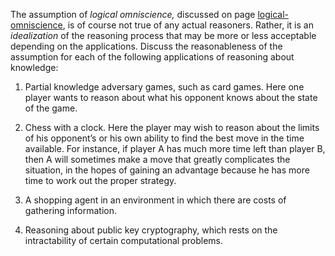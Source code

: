 

The assumption of <i>logical omniscience,</i> discussed on
page <a class="pageRef" title="" href="#">logical-omniscience</a>, is of course not true of any actual reasoners.
Rather, it is an <i>idealization</i> of the reasoning process
that may be more or less acceptable depending on the applications.
Discuss the reasonableness of the assumption for each of the following
applications of reasoning about knowledge:<br>

1.  Partial knowledge adversary games, such as card games. Here one
    player wants to reason about what his opponent knows about the state
    of the game.<br>

2.  Chess with a clock. Here the player may wish to reason about the
    limits of his opponent’s or his own ability to find the best move in
    the time available. For instance, if player A has much more time
    left than player B, then A will sometimes make a move that greatly
    complicates the situation, in the hopes of gaining an advantage
    because he has more time to work out the proper strategy.<br>

3.  A shopping agent in an environment in which there are costs of
    gathering information.<br>

4.  Reasoning about public key cryptography, which rests on the
    intractability of certain computational problems.
